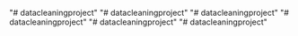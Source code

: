 "# datacleaningproject" 
"# datacleaningproject" 
"# datacleaningproject" 
"# datacleaningproject" 
"# datacleaningproject" 
"# datacleaningproject" 
